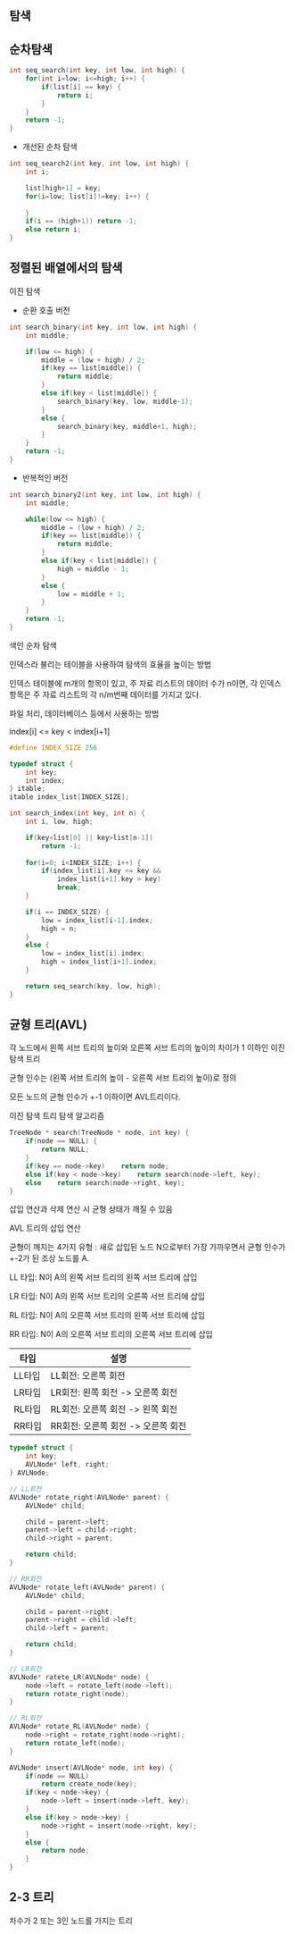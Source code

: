 ## 탐색

## 순차탐색

```c
int seq_search(int key, int low, int high) {
    for(int i=low; i<=high; i++) {
        if(list[i] == key) {
            return i;
        }
    }
    return -1;
}
```

- 개선된 순차 탐색

```c
int seq_search2(int key, int low, int high) {
    int i;

    list[high+1] = key;
    for(i=low; list[i]!=key; i++) {
        
    }
    if(i == (high+1)) return -1;
    else return i;
}
```

## 정렬된 배열에서의 탐색

이진 탐색

- 순환 호출 버전

```c
int search_binary(int key, int low, int high) {
    int middle;

    if(low <= high) {
        middle = (low + high) / 2;
        if(key == list[middle]) {
            return middle;
        }
        else if(key < list[middle]) {
            search_binary(key, low, middle-1);
        }
        else {
            search_binary(key, middle+1, high);
        }
    }
    return -1;
}
```

- 반복적인 버전

```c
int search_binary2(int key, int low, int high) {
    int middle;

    while(low <= high) {
        middle = (low + high) / 2;
        if(key == list[middle]) {
            return middle;
        }
        else if(key < list[middle]) {
            high = middle - 1;
        }
        else {
            low = middle + 1;
        }
    }
    return -1;
}
```

색인 순차 탐색

인덱스라 불리는 테이블을 사용하여 탐색의 효율을 높이는 방법

인덱스 테이블에 m개의 항목이 있고, 주 자료 리스트의 데이터 수가 n이면, 각 인덱스 항목은 주 자료 리스트의 각 n/m번째 데이터를 가지고 있다.

파일 처리, 데이터베이스 등에서 사용하는 방법

index[i] <= key < index[i+1]

```c
#define INDEX_SIZE 256

typedef struct {
    int key;
    int index;
} itable;
itable index_list[INDEX_SIZE];

int search_index(int key, int n) {
    int i, low, high;

    if(key<list[0] || key>list[n-1])
        return -1;
    
    for(i=0; i<INDEX_SIZE; i++) {
        if(index_list[i].key <= key &&
            index_list[i+1].key > key)
            break;
    }

    if(i == INDEX_SIZE) {
        low = index_list[i-1].index;
        high = n;
    }
    else {
        low = index_list[i].index;
        high = index_list[i+1].index;
    }

    return seq_search(key, low, high);
}
```

## 균형 트리(AVL)

각 노드에서 왼쪽 서브 트리의 높이와 오른쪽 서브 트리의 높이의 차이가 1 이하인 이진 탐색 트리

균형 인수는 (왼쪽 서브 트리의 높이 - 오른쪽 서브 트리의 높이)로 정의

모든 노드의 균형 인수가 +-1 이하이면 AVL트리이다.

이진 탐색 트리 탐색 알고리즘

```c
TreeNode * search(TreeNode * node, int key) {
    if(node == NULL) {
        return NULL;
    }
    if(key == node->key)    return node;
    else if(key < node->key)    return search(node->left, key);
    else    return search(node->right, key);
}
```

삽입 연산과 삭제 연산 시 균형 상태가 깨질 수 있음

AVL 트리의 삽입 연산

균형이 깨지는 4가지 유형
: 새로 삽입된 노드 N으로부터 가장 가까우면서 균형 인수가 +-2가 된 조상 노드를 A.

LL 타입: N이 A의 왼쪽 서브 트리의 왼쪽 서브 트리에 삽입

LR 타입: N이 A의 왼쪽 서브 트리의 오른쪽 서브 트리에 삽입

RL 타입: N이 A의 오른쪽 서브 트리의 왼쪽 서브 트리에 삽입

RR 타입: N이 A의 오른쪽 서브 트리의 오른쪽 서브 트리에 삽입

타입|설명
-|-
LL타입|LL회전: 오른쪽 회전
LR타입|LR회전: 왼쪽 회전 -> 오른쪽 회전
RL타입|RL회전: 오른쪽 회전 -> 왼쪽 회전
RR타입|RR회전: 오른쪽 회전 -> 오른쪽 회전

```c
typedef struct {
    int key;
    AVLNode* left, right;
} AVLNode;

// LL회전
AVLNode* rotate_right(AVLNode* parent) {
    AVLNode* child;

    child = parent->left;
    parent->left = child->right;
    child->right = parent;

    return child;
}

// RR회전
AVLNode* rotate_left(AVLNode* parent) {
    AVLNode* child;

    child = parent->right;
    parent->right = child->left;
    child->left = parent;

    return child;
}

// LR회전
AVLNode* ratete_LR(AVLNode* node) {
    node->left = rotate_left(node->left);
    return rotate_right(node);
}

// RL회전
AVLNode* rotate_RL(AVLNode* node) {
    node->right = rotate_right(node->right);
    return rotate_left(node);
}

AVLNode* insert(AVLNode* node, int key) {
    if(node == NULL)
        return create_node(key);
    if(key < node->key) {
        node->left = insert(node->left, key);
    }
    else if(key > node->key) {
        node->right = insert(node->right, key);
    }
    else {
        return node;
    }
}
```

## 2-3 트리

차수가 2 또는 3인 노드를 가지는 트리

```c

```